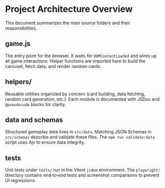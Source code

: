 # Project Architecture Overview

This document summarizes the main source folders and their responsibilities.

## game.js

The entry point for the browser. It waits for `DOMContentLoaded` and wires up all game interactions. Helper functions are imported here to build the carousel, fetch data, and render random cards.

## helpers/

Reusable utilities organized by concern (card building, data fetching, random card generation, etc.). Each module is documented with JSDoc and `@pseudocode` blocks for clarity.

## data and schemas

Structured gameplay data lives in `src/data`. Matching JSON Schemas in `src/schemas` describe and validate these files. The `npm run validate:data` script uses Ajv to ensure data integrity.

## tests

Unit tests under `tests/` run in the Vitest `jsdom` environment. The `playwright/` directory contains end‑to‑end tests and screenshot comparisons to prevent UI regressions.
